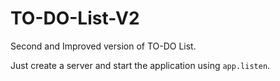 # TO-DO-List-V2
Second and Improved version of TO-DO List.

Just create a server and start the application using `app.listen`.
